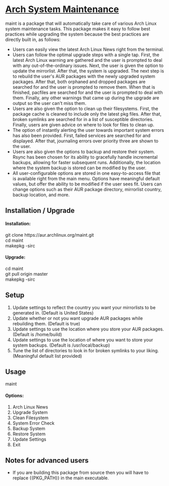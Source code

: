 # [Arch System Maintenance](https://aur.archlinux.org/packages/maint/)
maint is a package that will automatically take care of various Arch Linux system maintenance tasks. This package makes it easy to follow best practices while upgrading the system because the best practices are directly built in, as follows:
* Users can easily view the latest Arch Linux News right from the terminal.
* Users can follow the optimal upgrade steps with a single tap. First, the latest Arch Linux warning are gathered and the user is prompted to deal with any out-of-the-ordinary issues. Next, the user is given the option to update the mirrorlist. After that, the system is upgraded. The next step is to rebuild the user's AUR packages with the newly upgraded system packages. After that, both orphaned and dropped packages are searched for and the user is prompted to remove them. When that is finished, pacfiles are searched for and the user is prompted to deal with them. Finally, any other warnings that came up during the upgrade are output so the user can't miss them.
* Users are also given the option to clean up their filesystems. First, the package cache is cleaned to include only the latest pkg files. After that, broken symlinks are searched for in a list of susceptible directories. Finally, users are given advice on where to look for files to clean up.
* The option of instantly alerting the user towards important system errors has also been provided. First, failed services are searched for and displayed. After that, journaling errors over priority three are shown to the user.
* Users are also given the options to backup and restore their system. Rsync has been chosen for its ability to gracefully handle incremental backups, allowing for faster subsequent runs. Additionally, the location where the system backup is stored can be modified by the user.
* All user-configurable options are stored in one easy-to-access file that is available right from the main menu. Options have meaningful default values, but offer the ability to be modified if the user sees fit. Users can change options such as their AUR package directory, mirrorlist country, backup location, and more.

## Installation / Upgrade
#### Installation:
git clone https://<span></span>aur.archlinux.org/maint.git <br />
cd maint <br />
makepkg -sirc

#### Upgrade:
cd maint <br />
git pull origin master <br />
makepkg -sirc

## Setup
1. Update settings to reflect the country you want your mirrorlists to be generated in. (Default is United States)
2. Update whether or not you want upgrade AUR packages while rebuilding them. (Default is true)
3. Update settings to use the location where you store your AUR packages. (Default is /home/build)
4. Update settings to use the location of where you want to store your system backups. (Default is /usr/local/backup)
5. Tune the list of directories to look in for broken symlinks to your liking. (Meaningful default list provided)

## Usage
maint

#### Options:
1. Arch Linux News
2. Upgrade System
3. Clean Filesystem
4. System Error Check
5. Backup System
6. Restore System
7. Update Settings
8. Exit

## Notes for advanced users
* If you are building this package from source then you will have to replace {{PKG_PATH}} in the main executable.